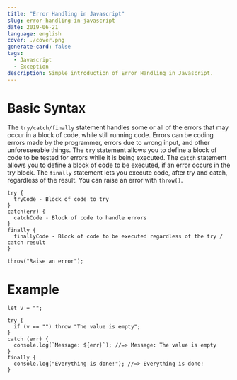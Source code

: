 ```yaml
---
title: "Error Handling in Javascript"
slug: error-handling-in-javascript
date: 2019-06-21
language: english
cover: ./cover.png
generate-card: false
tags: 
  - Javascript
  - Exception
description: Simple introduction of Error Handling in Javascript.
---
```

# Basic Syntax

The `try/catch/finally` statement handles some or all of the errors that may occur in a block of code, while still running code.
Errors can be coding errors made by the programmer, errors due to wrong input, and other unforeseeable things.
The `try` statement allows you to define a block of code to be tested for errors while it is being executed.
The `catch` statement allows you to define a block of code to be executed, if an error occurs in the try block.
The `finally` statement lets you execute code, after try and catch, regardless of the result.
You can raise an error with `throw()`.

```JS
try {
  tryCode - Block of code to try
}
catch(err) {
  catchCode - Block of code to handle errors
}
finally {
  finallyCode - Block of code to be executed regardless of the try / catch result
}

throw("Raise an error");
```

# Example

```JS
let v = "";

try {
  if (v == "") throw "The value is empty";
}
catch (err) {
  console.log(`Message: ${err}`); //=> Message: The value is empty
}
finally {
  console.log("Everything is done!"); //=> Everything is done!
}
```
